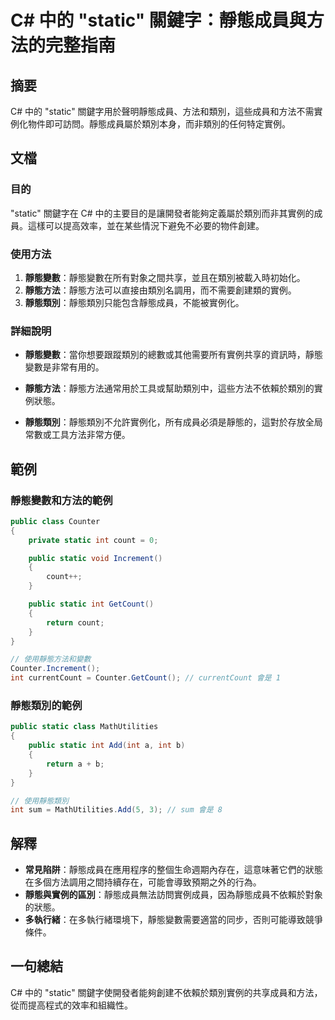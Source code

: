 <!--
Meta Description: # C# 中的 "static" 關鍵字：靜態成員與方法的完整指南 ## 摘要 C# 中的 "static" 關鍵字用於聲明靜態成員、方法和類別，這些成員和方法不需實例化物件即可訪問。靜態成員屬於類別本身，而非類別的任何特定實例。 ## 文檔 ### 目的 "static" 關鍵字在 C# 中的主要...
Meta Keywords: static, int, public, counter, count
-->

# C# 中的 "static" 關鍵字：靜態成員與方法的完整指南

## 摘要
C# 中的 "static" 關鍵字用於聲明靜態成員、方法和類別，這些成員和方法不需實例化物件即可訪問。靜態成員屬於類別本身，而非類別的任何特定實例。

## 文檔
### 目的
"static" 關鍵字在 C# 中的主要目的是讓開發者能夠定義屬於類別而非其實例的成員。這樣可以提高效率，並在某些情況下避免不必要的物件創建。

### 使用方法
1. **靜態變數**：靜態變數在所有對象之間共享，並且在類別被載入時初始化。
2. **靜態方法**：靜態方法可以直接由類別名調用，而不需要創建類的實例。
3. **靜態類別**：靜態類別只能包含靜態成員，不能被實例化。

### 詳細說明
- **靜態變數**：當你想要跟蹤類別的總數或其他需要所有實例共享的資訊時，靜態變數是非常有用的。
  
- **靜態方法**：靜態方法通常用於工具或幫助類別中，這些方法不依賴於類別的實例狀態。

- **靜態類別**：靜態類別不允許實例化，所有成員必須是靜態的，這對於存放全局常數或工具方法非常方便。

## 範例
### 靜態變數和方法的範例
```csharp
public class Counter
{
    private static int count = 0;

    public static void Increment()
    {
        count++;
    }

    public static int GetCount()
    {
        return count;
    }
}

// 使用靜態方法和變數
Counter.Increment();
int currentCount = Counter.GetCount(); // currentCount 會是 1
```

### 靜態類別的範例
```csharp
public static class MathUtilities
{
    public static int Add(int a, int b)
    {
        return a + b;
    }
}

// 使用靜態類別
int sum = MathUtilities.Add(5, 3); // sum 會是 8
```

## 解釋
- **常見陷阱**：靜態成員在應用程序的整個生命週期內存在，這意味著它們的狀態在多個方法調用之間持續存在，可能會導致預期之外的行為。
- **靜態與實例的區別**：靜態成員無法訪問實例成員，因為靜態成員不依賴於對象的狀態。
- **多執行緒**：在多執行緒環境下，靜態變數需要適當的同步，否則可能導致競爭條件。

## 一句總結
C# 中的 "static" 關鍵字使開發者能夠創建不依賴於類別實例的共享成員和方法，從而提高程式的效率和組織性。